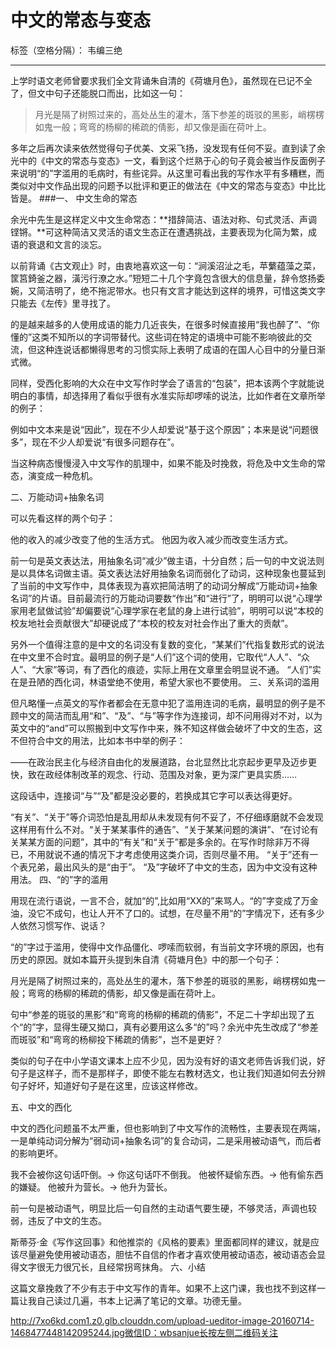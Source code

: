 ﻿# 中文的常态与变态

标签（空格分隔）： 韦编三绝

---

上学时语文老师曾要求我们全文背诵朱自清的《荷塘月色》，虽然现在已记不全了，但文中句子还能脱口而出，比如这一句：

>月光是隔了树照过来的，高处丛生的灌木，落下参差的斑驳的黑影，峭楞楞如鬼一般；弯弯的杨柳的稀疏的倩影，却又像是画在荷叶上。

多年之后再次读来依然觉得句子优美、文采飞扬，没发现有任何不妥。直到读了余光中的《中文的常态与变态》一文，看到这个烂熟于心的句子竟会被当作反面例子来说明“的”字滥用的毛病时，有些诧异。从这里可看出我的写作水平有多糟糕，而类似对中文作品出现的问题予以批评和更正的做法在《中文的常态与变态》中比比皆是。 
###一、 中文生命的常态

余光中先生是这样定义中文生命常态：**措辞简洁、语法对称、句式灵活、声调铿锵。**可这种简洁又灵活的语文生态正在遭遇挑战，主要表现为化简为繁，成语的衰退和文言的淡忘。

以前背诵《古文观止》时，由衷地喜欢这一句：“涧溪沼沚之毛，苹蘩蕴藻之菜，筐筥錡釜之器，潢污行潦之水。”短短二十几个字竟包含很大的信息量，辞令悠扬委婉，又简洁明了，绝不拖泥带水。也只有文言才能达到这样的境界，可惜这类文字只能去《左传》里寻找了。

​的是越来越多的人使用成语的能力几近丧失，在很多时候直接用“我也醉了”、“你懂的”这类不知所以的字词带替代。这些词在特定的语境中可能不影响彼此的交流，但这种连说话都懒得思考的习惯实际上表明了成语的在国人心目中的分量日渐式微。

同样，受西化影响的大众在中文写作时学会了语言的“包装”，把本该两个字就能说明白的事情，却选择用了看似乎很有水准实际却啰嗦的说法，比如作者在文章所举的例子：

例如中文本来是说“因此”，现在不少人却爱说“基于这个原因”；本来是说“问题很多”，现在不少人却爱说“有很多问题存在”。

当这种病态慢慢浸入中文写作的肌理中，如果不能及时挽救，将危及中文生命的常态，演变成一种危机。

二、万能动词+抽象名词

可以先看这样的两个句子：

他的收入的减少改变了他的生活方式。 
他因为收入减少而改变生活方式。

前一句是英文表达法，用抽象名词“减少”做主语，十分自然；后一句的中文说法则是以具体名词做主语。英文表达法好用抽象名词而弱化了动词，这种现象也蔓延到了当前的中文写作中，具体表现为喜欢把简洁明了的动词分解成“万能动词+抽象名词”的片语。目前最流行的万能动词要数“作出”和“进行”了，明明可以说“心理学家用老鼠做试验”却偏要说“心理学家在老鼠的身上进行试验”，明明可以说“本校的校友地社会贡献很大”却硬说成了“本校的校友对社会作出了重大的贡献”。

另外一个值得注意的是中文的名词没有复数的变化，“某某们”代指复数形式的说法在中文里不合时宜。最明显的例子是“人们”这个词的使用，它取代“人人”、“众人”、“大家”等词，有了西化的痕迹，实际上用在文章里会明显说不通。 
“人们”实在是丑陋的西化词，林语堂绝不使用，希望大家也不要使用。
三、关系词的滥用

但凡略懂一点英文的写作者都会在无意中犯了滥用连词的毛病，最明显的例子是不顾中文的简洁而乱用“和”、“及”、“与”等字作为连接词，却不问用得对不对，以为英文中的“and”可以照搬到中文写作中来，殊不知这样做会破坏了中文的生态，这不但符合中文的用法，比如本书中举的例子：

——在政治民主化与经济自由化的发展道路，台北显然比北京起步更早及迈步更快，致在政经体制改革的观念、行动、范围及对象，更为深广更具实质……

这段话中，连接词“与”“及”都是没必要的，若换成其它字可以表达得更好。

“有关”、“关于”等介词恐怕是乱用却从未发现有何不妥了，不仔细琢磨就不会发现这样用有什么不对。“关于某某事件的通告”、“关于某某问题的演讲”、“在讨论有关某某方面的问题”，其中的“有关”和“关于”都是多余的。在写作时除非万不得已，不用就说不通的情况下才考虑使用这类介词，否则尽量不用。
“关于”还有一个表兄弟，最出风头的是“由于”。
“及”字破坏了中文的生态，因为中文没有这种用法。
四、“的”字的滥用

用现在流行语说，一言不合，就加“的”,比如用“XX的”来骂人。“的”字变成了万金油，没它不成句，也让人开不了口的。试想，在尽量不用“的”字情况下，还有多少人依然习惯写作、说话？

“的”字过于滥用，使得中文作品僵化、啰嗦而软弱，有当前文字环境的原因，也有历史的原因。就如本篇开头提到朱自清《荷塘月色》中的那一个句子：

月光是隔了树照过来的，高处丛生的灌木，落下参差的斑驳的黑影，峭楞楞如鬼一般；弯弯的杨柳的稀疏的倩影，却又像是画在荷叶上。

句中“参差的斑驳的黑影”和“弯弯的杨柳的稀疏的倩影”，不足二十字却出现了五个“的”字，显得生硬又拗口，真有必要用这么多“的”吗？余光中先生改成了“参差而斑驳”和“弯弯的杨柳投下稀疏的倩影”，岂不是更好？

类似的句子在中小学语文课本上应不少见，因为没有好的语文老师告诉我们说，好句子是这样子，而不是那样子，即使不能左右教材选文，也让我们知道如何去分辨句子好坏，知道好句子是在这里，应该这样修改。

五、中文的西化

中文的西化问题虽不太严重，但也影响到了中文写作的流畅性，主要表现在两端，一是单纯动词分解为“弱动词+抽象名词”的复合动词，二是采用被动语气，而后者的影响更坏。

我不会被你这句话吓倒。→ 你这句话吓不倒我。 
他被怀疑偷东西。→ 他有偷东西的嫌疑。 
他被升为营长。→ 他升为营长。

前一句是被动语气，明显比后一句自然的主动语气要生硬，不够灵活，声调也较弱，违反了中文的生态。

斯蒂芬·金《写作这回事》和他推崇的《风格的要素》里面都同样的建议，就是应该尽量避免使用被动语态，胆怯不自信的作者才喜欢使用被动语态，被动语态会显得文字很无力很冗长，且经常拐弯抹角。
六、小结

这篇文章挽救了不少有志于中文写作的青年。如果不上这门课，我也找不到这样一篇让我自己读过几遍，书本上记满了笔记的文章。功德无量。


http://7xo6kd.com1.z0.glb.clouddn.com/upload-ueditor-image-20160714-1468477448142095244.jpg微信ID：wbsanjue长按左侧二维码关注

